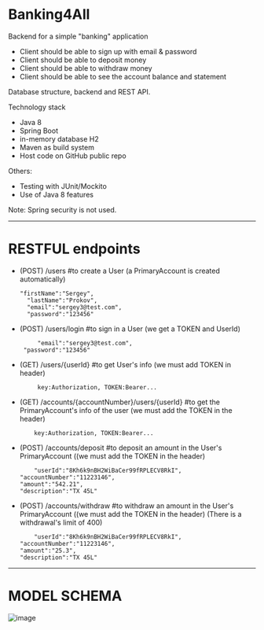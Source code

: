 # Banking4All
Backend for a simple "banking" application

* Client should be able to sign up with email & password
* Client should be able to deposit money
* Client should be able to withdraw money
* Client should be able to see the account balance and statement

Database structure, backend and REST API.

Technology stack
* Java 8
* Spring Boot
* in-memory database H2
* Maven as build system
* Host code on GitHub public repo

Others:
- Testing with JUnit/Mockito
- Use of Java 8 features


Note: Spring security is not used.

*************************************************************************

# RESTFUL endpoints

* (POST) /users                                        #to create a User (a PrimaryAccount is created automatically)
	  
      "firstName":"Sergey",
	    "lastName":"Prokov",
	    "email":"sergey3@test.com",
	    "password":"123456"
    
 * (POST) /users/login                                 #to sign in a User (we get a TOKEN and UserId)
 	
      	    "email":"sergey3@test.com",
	    "password":"123456"
    
  * (GET) /users/{userId}                              #to get User's info (we must add TOKEN in header)
  
      	     key:Authorization, TOKEN:Bearer...
  
  * (GET) /accounts/{accountNumber}/users/{userId}     #to get the PrimaryAccount's info of the user (we must add the TOKEN in the header)
  
      	    key:Authorization, TOKEN:Bearer...
  
  * (POST) /accounts/deposit                           #to deposit an amount in the User's PrimaryAccount ((we must add the TOKEN in the header)
    
    	    "userId":"8Kh6k9nBH2WiBaCer99fRPLECV8RkI",
	    "accountNumber":"11223146",
	    "amount":"542.21",
	    "description":"TX 45L"
      
  * (POST) /accounts/withdraw                           #to withdraw an amount in the User's PrimaryAccount ((we must add the TOKEN in the header) (There is a withdrawal's limit of 400)
  
      	    "userId":"8Kh6k9nBH2WiBaCer99fRPLECV8RkI",
	    "accountNumber":"11223146",
	    "amount":"25.3",
	    "description":"TX 45L"

*********************************************************************************************  

# MODEL SCHEMA
 
![image](https://user-images.githubusercontent.com/55463601/65394981-cca87080-dd94-11e9-9f1d-1a49376533db.png)


